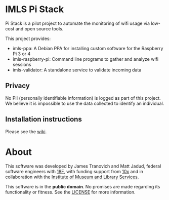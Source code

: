 # IMLS Pi Stack

Pi Stack is a pilot project to automate the monitoring of wifi usage via low-cost and open source tools.

This project provides:

- imls-ppa: A Debian PPA for installing custom software for the Raspberry Pi 3 or 4
- imls-raspberry-pi: Command line programs to gather and analyze wifi sessions
- imls-validator: A standalone service to validate incoming data

## Privacy

No PII (personally identifiable information) is logged as part of this project. We believe it is impossible to use the data collected to identify an individual.

## Installation instructions

Please see the [wiki](https://github.com/cantsin/imls-pi-stack/wiki).

# About

This software was developed by James Tranovich and Matt Jadud, federal software engineers with [18F](https://18f.gsa.gov/), with funding support from [10x](https://10x.gsa.gov/) and in collaboration with the [Institute of Museum and Library Services](https://imls.gov/).

This software is in the **public domain**. No promises are made regarding its functionality or fitness. See the [LICENSE](./LICENSE.md) for more information.
